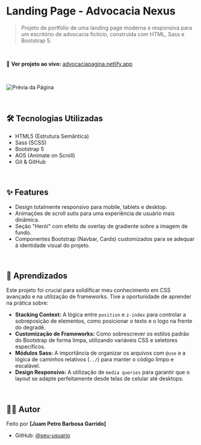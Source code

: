 # Landing Page - Advocacia Nexus

> Projeto de portfólio de uma landing page moderna e responsiva para um escritório de advocacia fictício, construída com HTML, Sass e Bootstrap 5.

<br>

🔗 **Ver projeto ao vivo:** [advocaciapagina.netlify.app](https://advocaciapagina.netlify.app/)

<br>

![Prévia da Página](./caminho/para/seu/gif-ou-imagem.png)

<br>

## 🛠️ Tecnologias Utilizadas
* HTML5 (Estrutura Semântica)
* Sass (SCSS)
* Bootstrap 5
* AOS (Animate on Scroll)
* Git & GitHub

<br>

## ✨ Features
* Design totalmente responsivo para mobile, tablets e desktop.
* Animações de scroll sutis para uma experiência de usuário mais dinâmica.
* Seção "Herói" com efeito de overlay de gradiente sobre a imagem de fundo.
* Componentes Bootstrap (Navbar, Cards) customizados para se adequar à identidade visual do projeto.

<br>

## 🧠 Aprendizados
Este projeto foi crucial para solidificar meu conhecimento em CSS avançado e na utilização de frameworks. Tive a oportunidade de aprender na prática sobre:

* **Stacking Context:** A lógica entre `position` e `z-index` para controlar a sobreposição de elementos, como posicionar o texto e o logo na frente do degradê.
* **Customização de Frameworks:** Como sobrescrever os estilos padrão do Bootstrap de forma limpa, utilizando variáveis CSS e seletores específicos.
* **Módulos Sass:** A importância de organizar os arquivos com `@use` e a lógica de caminhos relativos (`../`) para manter o código limpo e escalável.
* **Design Responsivo:** A utilização de `media queries` para garantir que o layout se adapte perfeitamente desde telas de celular até desktops.

<br>

## 👨‍💻 Autor
Feito por **[Juam Petro Barbosa Garrido]**


* GitHub: [@seu-usuario]([https://github.com/Garrido-Dev])
